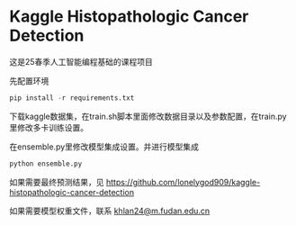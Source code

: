 # Kaggle Histopathologic Cancer Detection
这是25春季人工智能编程基础的课程项目

先配置环境
```python
pip install -r requirements.txt
```
下载kaggle数据集，在train.sh脚本里面修改数据目录以及参数配置，在train.py里修改多卡训练设置。

在ensemble.py里修改模型集成设置。并进行模型集成
```python
python ensemble.py
```

如果需要最终预测结果，见 https://github.com/lonelygod909/kaggle-histopathologic-cancer-detection


如果需要模型权重文件，联系 khlan24@m.fudan.edu.cn
